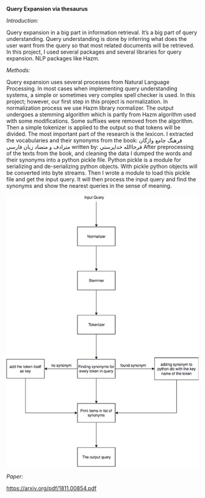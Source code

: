**Query Expansion via thesaurus**

*Introduction:*

Query expansion in a big part in information retrieval. It’s a big part of query understanding. Query understanding is done by inferring what does the user want from the query so that most related documents will be retrieved. In this project, I used several packages and several libraries for query expansion. NLP packages like Hazm. 

*Methods:*

Query expansion uses several processes from Natural Language Processing. In most cases when implementing query understanding systems, a simple or sometimes very complex spell checker is used. In this project; however, our first step in this project is normalization. In normalization process we use Hazm library normalizer. The output undergoes a stemming algorithm which is partly from Hazm algorithm used with some modifications. Some suffixes were removed from the algorithm. Then a simple tokenizer is applied to the output so that tokens will be divided. The most important part of the research is the lexicon. I extracted the vocabularies and their synonyms from the book: فرهنگ جامع واژگان مترادف و متضاد زبان فارسي written by: فرجاالله خداپرستي
After preprocessing of the texts from the book, and cleaning the data I dumped the words and their synonyms into a python pickle file. Python pickle is a module for serializing and de-serializing python objects. With pickle python objects will be converted into byte streams. Then I wrote a module to load this pickle file and get the input query. It will then process the input query and find the synonyms and show the nearest queries in the sense of meaning.

![Alt text](Picture.png?raw=true "diagram")

*Paper:*

https://arxiv.org/pdf/1811.00854.pdf
